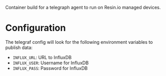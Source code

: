 Container build for a telegraph agent to run on Resin.io managed devices.

# Configuration

The telegraf config will look for the following environment variables to publish data:

 - `INFLUX_URL`: URL to InfluxDB
 - `INFLUX_USER`: Username for InfluxDB
 - `INFLUX_PASS`: Password for InfluxDB
